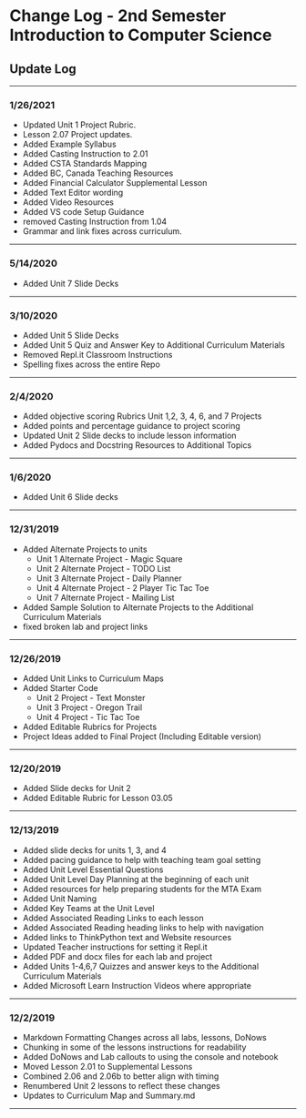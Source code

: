 # Change Log - 2nd Semester Introduction to Computer Science

## Update Log

-----------------

### 1/26/2021

* Updated Unit 1 Project Rubric.
* Lesson 2.07 Project updates.
* Added Example Syllabus
* Added Casting Instruction to 2.01
* Added CSTA Standards Mapping
* Added BC, Canada Teaching Resources
* Added Financial Calculator Supplemental Lesson
* Added Text Editor wording
* Added Video Resources
* Added VS code Setup Guidance
* removed Casting Instruction from 1.04
* Grammar and link fixes across curriculum.

-----------------

### 5/14/2020

* Added Unit 7 Slide Decks

-----------------

### 3/10/2020

* Added Unit 5 Slide Decks
* Added Unit 5 Quiz and Answer Key to Additional Curriculum Materials
* Removed Repl.it Classroom Instructions
* Spelling fixes across the entire Repo

-----------------

### 2/4/2020

* Added objective scoring Rubrics Unit 1,2, 3, 4, 6, and 7 Projects
* Added points and percentage guidance to project scoring
* Updated Unit 2 Slide decks to include lesson information
* Added Pydocs and Docstring Resources to Additional Topics

-----------------

### 1/6/2020

* Added Unit 6 Slide decks

-----------------

### 12/31/2019

* Added Alternate Projects to units
  * Unit 1 Alternate Project - Magic Square
  * Unit 2 Alternate Project - TODO List
  * Unit 3 Alternate Project - Daily Planner
  * Unit 4 Alternate Project - 2 Player Tic Tac Toe
  * Unit 7 Alternate Project - Mailing List
* Added Sample Solution to Alternate Projects to the Additional Curriculum Materials
* fixed broken lab and project links

-----------------

### 12/26/2019

* Added Unit Links to Curriculum Maps
* Added Starter Code
  * Unit 2 Project - Text Monster
  * Unit 3 Project - Oregon Trail
  * Unit 4 Project - Tic Tac Toe
* Added Editable Rubrics for Projects
* Project Ideas added to Final Project (Including Editable version)

-----------------

### 12/20/2019

* Added Slide decks for Unit 2
* Added Editable Rubric for Lesson 03.05

-----------------

### 12/13/2019

* Added slide decks for units 1, 3, and 4
* Added pacing guidance to help with teaching team goal setting
* Added Unit Level Essential Questions
* Added Unit Level Day Planning at the beginning of each unit
* Added resources for help preparing students for the MTA Exam
* Added Unit Naming
* Added Key Teams at the Unit Level
* Added Associated Reading Links to each lesson
* Added Associated Reading heading links to help with navigation
* Added links to ThinkPython text and Website resources
* Updated Teacher instructions for setting it Repl.it
* Added PDF and docx files for each lab and project
* Added Units 1-4,6,7 Quizzes and answer keys to the Additional Curriculum Materials
* Added Microsoft Learn Instruction Videos where appropriate

-----------------

### 12/2/2019

* Markdown Formatting Changes across all labs, lessons, DoNows
* Chunking in some of the lessons instructions for readability
* Added DoNows and Lab callouts to using the console and notebook
* Moved Lesson 2.01 to Supplemental Lessons
* Combined 2.06 and 2.06b to better align with timing
* Renumbered Unit 2 lessons to reflect these changes
* Updates to Curriculum Map and Summary.md

-----------------

